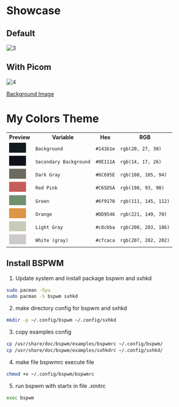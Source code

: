 # Showcase
## Default
![3](https://github.com/user-attachments/assets/96650517-4191-4888-9205-e04721f61e4c)

## With Picom
![4](https://github.com/user-attachments/assets/269de438-c3da-4856-98f0-dc2ce9b8f6e3)



[Background Image](https://www.artstation.com/artwork/aYx4W0)

# My Colors Theme
<table>
<tr>
    <th>Preview</th>
    <th>Variable</th>
    <th>Hex</th>
    <th>RGB</th>
</tr>
<tr>
    <td><img src="https://raw.githubusercontent.com/koreoxy/dotfiles-bspwm/main/assets/background.png"></td>
    <td><code>Background</code></td>
    <td><code>#141b1e</code></td>
    <td><code>rgb(20, 27, 30)</code></td>
</tr>
<tr>
    <td><img src="https://raw.githubusercontent.com/koreoxy/dotfiles-bspwm/main/assets/secondary-background.png"></td>
    <td><code>Secondary Background</code></td>
    <td><code>#0E111A</code></td>
    <td><code>rgb(14, 17, 26)</code></td>
</tr>
<tr>
    <td><img src="https://raw.githubusercontent.com/koreoxy/dotfiles-bspwm/main/assets/dark-gray.png"></td>
    <td><code>Dark Gray</code></td>
    <td><code>#6C695E</code></td>
    <td><code>rgb(108, 105, 94)</code></td>
<tr>
<tr>
    <td><img src="https://raw.githubusercontent.com/koreoxy/dotfiles-bspwm/main/assets/red-pink.png"></td>
    <td><code>Red Pink</code></td>
    <td><code>#C65D5A</code></td>
    <td><code>rgb(198, 93, 90)</code></td>
</tr>
<tr>
    <td><img src="https://raw.githubusercontent.com/koreoxy/dotfiles-bspwm/main/assets/green.png"></td>
    <td><code>Green</code></td>
    <td><code>#6f9170</code></td>
    <td><code>rgb(111, 145, 112)</code></td>
</tr>
<tr>
    <td><img src="https://raw.githubusercontent.com/koreoxy/dotfiles-bspwm/main/assets/orange.png"></td>
    <td><code>Orange</code></td>
    <td><code>#DD9546</code></td>
    <td><code>rgb(221, 149, 70)</code></td>
</tr>
<tr>
    <td><img src="https://raw.githubusercontent.com/koreoxy/dotfiles-bspwm/main/assets/light-gray.png"></td>
    <td><code>Light Gray</code></td>
    <td><code>#c8cbba</code></td>
    <td><code>rgb(200, 203, 186)</code></td>
</tr>
<tr>
    <td><img src="https://raw.githubusercontent.com/koreoxy/dotfiles-bspwm/main/assets/white-gray.png"></td>
    <td><code>White (gray)</code></td>
    <td><code>#cfcaca</code></td>
    <td><code>rgb(207, 202, 202)</code></td>
</tr>
</table>

## Install BSPWM

1. Update system and install package bspwm and sxhkd

```bash
sudo pacman -Syu
sudo pacman -S bspwm sxhkd
```

2. make directory config for bspwm and sxhkd

```bash
mkdir -p ~/.config/bspwm ~/.config/sxhkd
```

3. copy examples config

```bash
cp /usr/share/doc/bspwm/examples/bspwmrc ~/.config/bspwm/
cp /usr/share/doc/bspwm/examples/sxhkdrc ~/.config/sxhkd/
```

4. make file bspwmrc execute file

```bash
chmod +x ~/.config/bspwm/bspwmrc
```

5. run bspwm with startx in file .xinitrc

```bash
exec bspwm
```
